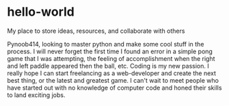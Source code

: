 # hello-world
My place to store ideas, resources, and collaborate with others

Pynoob414, looking to master python and make some cool stuff in the process. I will never forget the first time I found an error in a simple pong game that I was attempting, the feeling of accomplishment when the right and left paddle appeared then the ball, etc. Coding is my new passion. I really hope I can start freelancing as a web-developer and create the next best thing, or the latest and greatest game. I can't wait to meet people who have started out with no knowledge of computer code and honed their skills to land exciting jobs.
